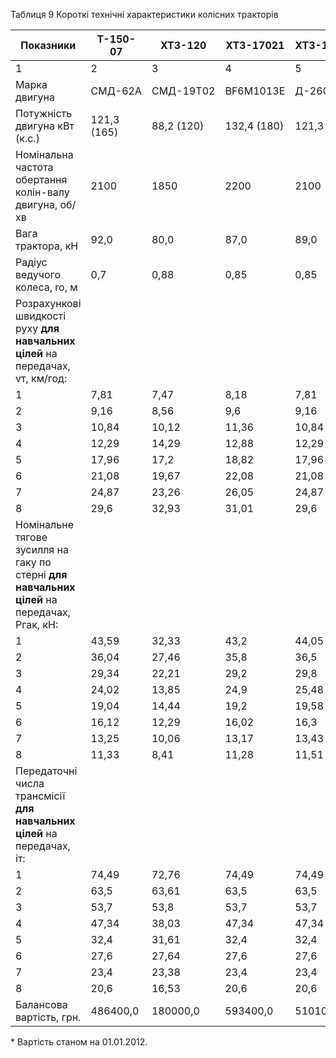 Таблиця 9   Короткі технічні характеристики колісних тракторів

Показники|Т-150-07|ХТЗ-120|ХТЗ-17021|ХТЗ-17121|ХТЗ-17221
--|---|---|---|---|--
1|2|3|4|5|6
Марка двигуна|СМД-62А|СМД-19Т02|BF6M1013Е|Д-260|ЯМЗ-236НД
Потужність двигуна  кВт (к.с.)|121,3 (165)|88,2 (120)|132,4 (180)|121,3 (165)|147 (200)
Номінальна частота обертання колін-валу двигуна, об/хв|2100|1850|2200|2100|2000
Вага трактора, кН|92,0|80,0|87,0|89,0|89,0
Радіус ведучого колеса, ro, м|0,7|0,88|0,85|0,85|0,85
Розрахункові швидкості руху  **для навчальних цілей** на передачах,   vт, км/год:|||||
1|7,81|7,47|8,18|7,81|7,44
2|9,16|8,56|9,6|9,16|8,72
3|10,84|10,12|11,36|10,84|10,32
4|12,29|14,29|12,88|12,29|11,7
5|17,96|17,2|18,82|17,96|17,1
6|21,08|19,67|22,08|21,08|20,08
7|24,87|23,26|26,05|24,87|23,7
8|29,6|32,93|31,01|29,6|28,2
Номінальне тягове зусилля на гаку по стерні **для навчальних цілей** на передачах,   Ргак, кН:|||||
1|43,59|32,33|43,2|44,05|49,9
2|36,04|27,46|35,8|36,5|41,5
3|29,34|22,21|29,2|29,8|34,0
4|24,02|13,85|24,9|25,48|29,2
5|19,04|14,44|19,2|19,58|22,12
6|16,12|12,29|16,02|16,3|18,42
7|13,25|10,06|13,17|13,43|15,26
8|11,33|8,41|11,28|11,51|13,12
Передаточні числа трансмісії **для навчальних цілей** на передачах, іт:|||||
1|74,49|72,76|74,49|74,49|72,79
2|63,5|63,61|63,5|63,5|63,61
3|53,7|53,8|53,7|53,7|53,8
4|47,34|38,03|47,34|47,34|40,58
5|32,4|31,61|32,4|32,4|31,61
6|27,6|27,64|27,6|27,6|27,64
7|23,4|23,38|23,4|23,4|23,38
8|20,6|16,53|20,6|20,6|17,63
Балансова вартість, грн.|486400,0|180000,0|593400,0|510100,0|523200,0

\* Вартість станом на 01.01.2012.
